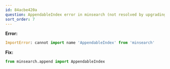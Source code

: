 ```yaml
---
id: 84acbe420a
question: AppendableIndex error in minsearch (not resolved by upgrading minsearch)
sort_order: 7
---
```


**Error:**

```python
ImportError: cannot import name 'AppendableIndex' from 'minsearch'
```

**Fix:**

```python
from minsearch.append import AppendableIndex
```